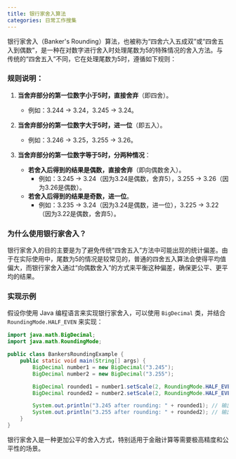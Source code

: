 ```yaml
---
title: 银行家舍入算法
categories: 日常工作搜集
---
```




银行家舍入（Banker's Rounding）算法，也被称为“四舍六入五成双”或“四舍五入到偶数”，是一种在对数字进行舍入时处理尾数为5的特殊情况的舍入方法。与传统的“四舍五入”不同，它在处理尾数为5时，遵循如下规则：

### 规则说明：
1. **当舍弃部分的第一位数字小于5时，直接舍弃**（即四舍）。
   - 例如：3.244 -> 3.24，3.245 -> 3.24。

2. **当舍弃部分的第一位数字大于5时，进一位**（即五入）。
   - 例如：3.246 -> 3.25，3.255 -> 3.26。

3. **当舍弃部分的第一位数字等于5时，分两种情况**：
   - **若舍入后得到的结果是偶数，直接舍弃**（即向偶数舍入）。
     - 例如：3.245 -> 3.24（因为3.24是偶数，舍弃5），3.255 -> 3.26（因为3.26是偶数）。
   - **若舍入后得到的结果是奇数，进一位**。
     - 例如：3.235 -> 3.24（因为3.24是偶数，进一位），3.225 -> 3.22（因为3.22是偶数，舍弃5）。

### 为什么使用银行家舍入？
银行家舍入的目的主要是为了避免传统“四舍五入”方法中可能出现的统计偏差。由于在实际使用中，尾数为5的情况是较常见的，普通的四舍五入算法会使得平均值偏大，而银行家舍入通过“向偶数舍入”的方式来平衡这种偏差，确保更公平、更平均的结果。

### 实现示例
假设你使用 Java 编程语言来实现银行家舍入，可以使用 `BigDecimal` 类，并结合 `RoundingMode.HALF_EVEN` 来实现：

```java
import java.math.BigDecimal;
import java.math.RoundingMode;

public class BankersRoundingExample {
    public static void main(String[] args) {
        BigDecimal number1 = new BigDecimal("3.245");
        BigDecimal number2 = new BigDecimal("3.255");

        BigDecimal rounded1 = number1.setScale(2, RoundingMode.HALF_EVEN);
        BigDecimal rounded2 = number2.setScale(2, RoundingMode.HALF_EVEN);

        System.out.println("3.245 after rounding: " + rounded1); // 输出: 3.24
        System.out.println("3.255 after rounding: " + rounded2); // 输出: 3.26
    }
}
```


银行家舍入是一种更加公平的舍入方式，特别适用于金融计算等需要极高精度和公平性的场景。